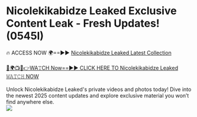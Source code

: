 # Nicolekikabidze Leaked Exclusive Content Leak - Fresh Updates! (0545l)

🔥 ACCESS NOW 🌍==►► <a href="https://tinyurl.com/kvy9nzfs" rel="nofollow">Nicolekikabidze Leaked Latest Collection</a>
<br><br>
[🔴🌍📺📱👉WA𝚃CH Now==►► CLICK HERE TO Nicolekikabidze Leaked 𝚆𝙰𝚃𝙲𝙷 NOW](https://tinyurl.com/kvy9nzfs)
<br><br>
Unlock Nicolekikabidze Leaked's private videos and photos today! Dive into the newest 2025 content updates and explore exclusive material you won’t find anywhere else.
<br>
<a href="https://tinyurl.com/kvy9nzfs" rel="nofollow" data-target="animated-image.originalLink"><img src="https://camo.githubusercontent.com/8a4f000d20f83aca3bf7ec5f350d767afa0574a8a352519fd8cfa583a6f93a33/68747470733a2f2f692e696d6775722e636f6d2f644a486b345a712e676966" data-canonical-src="https://i.imgur.com/dJHk4Zq.gif" style="max-width: 100%; display: inline-block;" data-target="animated-image.originalImage"></a>
<br>
